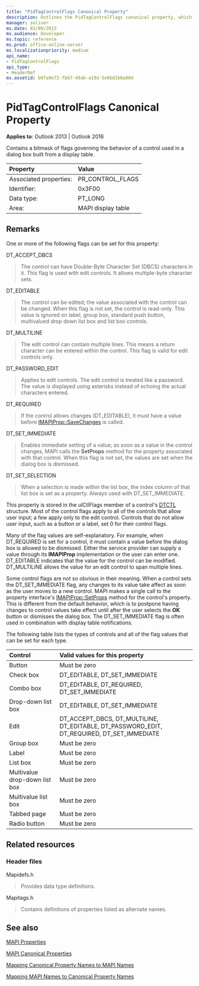 ```yaml
---
title: "PidTagControlFlags Canonical Property"
description: Outlines the PidTagControlFlags canonical property, which contains a bitmask of flags governing the behavior of a control.
manager: soliver
ms.date: 03/09/2015
ms.audience: Developer
ms.topic: reference
ms.prod: office-online-server
ms.localizationpriority: medium
api_name:
- PidTagControlFlags
api_type:
- HeaderDef
ms.assetid: b97a9e72-fbb7-49ab-a19d-5e9bd1b8a80d
---
```


# PidTagControlFlags Canonical Property

  
  
**Applies to**: Outlook 2013 | Outlook 2016 
  
Contains a bitmask of flags governing the behavior of a control used in a dialog box built from a display table.
  
|Property|Value|
|:-----|:-----|
|Associated properties:  <br/> |PR_CONTROL_FLAGS  <br/> |
|Identifier:  <br/> |0x3F00  <br/> |
|Data type:  <br/> |PT_LONG  <br/> |
|Area:  <br/> |MAPI display table  <br/> |
   
## Remarks

One or more of the following flags can be set for this property:
  
DT_ACCEPT_DBCS 
  
> The control can have Double-Byte Character Set (DBCS) characters in it. This flag is used with edit controls. It allows multiple-byte character sets.
    
DT_EDITABLE 
  
> The control can be edited; the value associated with the control can be changed. When this flag is not set, the control is read-only. This value is ignored on label, group box, standard push button, multivalued drop down list box and list box controls.
    
DT_MULTILINE 
  
> The edit control can contain multiple lines. This means a return character can be entered within the control. This flag is valid for edit controls only.
    
DT_PASSWORD_EDIT 
  
> Applies to edit controls. The edit control is treated like a password. The value is displayed using asterisks instead of echoing the actual characters entered.
    
DT_REQUIRED 
  
> If the control allows changes (DT_EDITABLE), it must have a value before [IMAPIProp::SaveChanges](imapiprop-savechanges.md) is called. 
    
DT_SET_IMMEDIATE 
  
> Enables immediate setting of a value; as soon as a value in the control changes, MAPI calls the **SetProps** method for the property associated with that control. When this flag is not set, the values are set when the dialog box is dismissed. 
    
DT_SET_SELECTION 
  
> When a selection is made within the list box, the index column of that list box is set as a property. Always used with DT_SET_IMMEDIATE.
    
This property is stored in the ulCtlFlags member of a control's [DTCTL](dtctl.md) structure. Most of the control flags apply to all of the controls that allow user input; a few apply only to the edit control. Controls that do not allow user input, such as a button or a label, set 0 for their control flags. 
  
Many of the flag values are self-explanatory. For example, when DT_REQUIRED is set for a control, it must contain a value before the dialog box is allowed to be dismissed. Either the service provider can supply a value through its **IMAPIProp** implementation or the user can enter one. DT_EDITABLE indicates that the value for the control can be modified. DT_MULTILINE allows the value for an edit control to span multiple lines. 
  
Some control flags are not so obvious in their meaning. When a control sets the DT_SET_IMMEDIATE flag, any changes to its value take affect as soon as the user moves to a new control. MAPI makes a single call to the property interface's [IMAPIProp::SetProps](imapiprop-setprops.md) method for the control's property. This is different from the default behavior, which is to postpone having changes to control values take effect until after the user selects the **OK** button or dismisses the dialog box. The DT_SET_IMMEDIATE flag is often used in combination with display table notifications. 
  
The following table lists the types of controls and all of the flag values that can be set for each type.
  
|**Control**|**Valid values for this property**|
|:-----|:-----|
|Button  <br/> |Must be zero  <br/> |
|Check box  <br/> |DT_EDITABLE, DT_SET_IMMEDIATE  <br/> |
|Combo box  <br/> |DT_EDITABLE, DT_REQUIRED, DT_SET_IMMEDIATE  <br/> |
|Drop-down list box  <br/> |DT_EDITABLE, DT_SET_IMMEDIATE  <br/> |
|Edit  <br/> |DT_ACCEPT_DBCS, DT_MULTILINE, DT_EDITABLE, DT_PASSWORD_EDIT, DT_REQUIRED, DT_SET_IMMEDIATE  <br/> |
|Group box  <br/> |Must be zero  <br/> |
|Label  <br/> |Must be zero  <br/> |
|List box  <br/> |Must be zero  <br/> |
|Multivalue drop-down list box  <br/> |Must be zero  <br/> |
|Multivalue list box  <br/> |Must be zero  <br/> |
|Tabbed page  <br/> |Must be zero  <br/> |
|Radio button  <br/> |Must be zero  <br/> |
   
## Related resources

### Header files

Mapidefs.h
  
> Provides data type definitions.
    
Mapitags.h
  
> Contains definitions of properties listed as alternate names.
    
## See also



[MAPI Properties](mapi-properties.md)
  
[MAPI Canonical Properties](mapi-canonical-properties.md)
  
[Mapping Canonical Property Names to MAPI Names](mapping-canonical-property-names-to-mapi-names.md)
  
[Mapping MAPI Names to Canonical Property Names](mapping-mapi-names-to-canonical-property-names.md)

